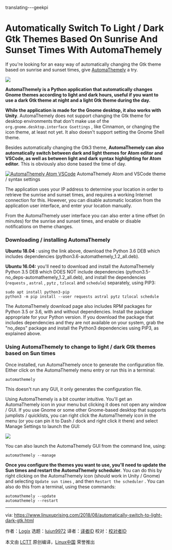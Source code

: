 translating---geekpi

Automatically Switch To Light / Dark Gtk Themes Based On Sunrise And Sunset Times With AutomaThemely
======
If you're looking for an easy way of automatically changing the Gtk theme based on sunrise and sunset times, give [AutomaThemely][3] a try.

![](https://4.bp.blogspot.com/-LS0XNNflbp0/W2q8zAwhUdI/AAAAAAAABUY/l8fVbjt-tHExYxPHsyVv74iUhV4O9UXLwCLcBGAs/s640/automathemely-settings.png)

**AutomaThemely is a Python application that automatically changes Gnome themes according to light and dark hours, useful if you want to use a dark Gtk theme at night and a light Gtk theme during the day.**

**While the application is made for the Gnome desktop, it also works with Unity**. AutomaThemely does not support changing the Gtk theme for desktop environments that don't make use of the `org.gnome.desktop.interface Gsettings` , like Cinnamon, or changing the icon theme, at least not yet. It also doesn't support setting the Gnome Shell theme.

Besides automatically changing the Gtk3 theme, **AutomaThemely can also automatically switch between dark and light themes for Atom editor and VSCode, as well as between light and dark syntax highlighting for Atom editor.** This is obviously also done based the time of day.

[![AutomaThemely Atom VSCode][1]][2] 
AutomaThemely Atom and VSCode theme / syntax settings

The application uses your IP address to determine your location in order to retrieve the sunrise and sunset times, and requires a working Internet connection for this. However, you can disable automatic location from the application user interface, and enter your location manually.

From the AutomaThemely user interface you can also enter a time offset (in minutes) for the sunrise and sunset times, and enable or disable notifications on theme changes.

### Downloading / installing AutomaThemely

**Ubuntu 18.04** : using the link above, download the Python 3.6 DEB which includes dependencies (python3.6-automathemely_1.2_all.deb).

**Ubuntu 16.04:** you'll need to download and install the AutomaThemely Python 3.5 DEB which DOES NOT include dependencies (python3.5-no_deps-automathemely_1.2_all.deb), and install the dependencies (`requests` , `astral` , `pytz` , `tzlocal` and `schedule`) separately, using PIP3:
```
sudo apt install python3-pip
python3 -m pip install --user requests astral pytz tzlocal schedule

```

The AutomaThemely download page also includes RPM packages for Python 3.5 or 3.6, with and without dependencies. Install the package appropriate for your Python version. If you download the package that includes dependencies and they are not available on your system, grab the "no_deps" package and install the Python3 dependencies using PIP3, as explained above.

### Using AutomaThemely to change to light / dark Gtk themes based on Sun times

Once installed, run AutomaThemely once to generate the configuration file. Either click on the AutomaThemely menu entry or run this in a terminal:
```
automathemely

```

This doesn't run any GUI, it only generates the configuration file.

Using AutomaThemely is a bit counter intuitive. You'll get an AutomaThemely icon in your menu but clicking it does not open any window / GUI. If you use Gnome or some other Gnome-based desktop that supports jumplists / quicklists, you can right click the AutomaThemely icon in the menu (or you can pin it to Dash / dock and right click it there) and select Manage Settings to launch the GUI:

![](https://2.bp.blogspot.com/-7YWj07q0-M0/W2rACrCyO_I/AAAAAAAABUs/iaN_LEyRSG8YGM0NB6Aw9PLKmRU4NxzMACLcBGAs/s320/automathemely-jumplists.png)

You can also launch the AutomaThemely GUI from the command line, using:
```
automathemely --manage

```

**Once you configure the themes you want to use, you'll need to update the Sun times and restart the AutomaThemely scheduler**. You can do this by right clicking on the AutomaThemely icon (should work in Unity / Gnome) and selecting `Update sun times` , and then `Restart the scheduler` . You can also do this from a terminal, using these commands:
```
automathemely --update
automathemely --restart

```


--------------------------------------------------------------------------------

via: https://www.linuxuprising.com/2018/08/automatically-switch-to-light-dark-gtk.html

作者：[Logix][a]
选题：[lujun9972](https://github.com/lujun9972)
译者：[译者ID](https://github.com/译者ID)
校对：[校对者ID](https://github.com/校对者ID)

本文由 [LCTT](https://github.com/LCTT/TranslateProject) 原创编译，[Linux中国](https://linux.cn/) 荣誉推出

[a]:https://plus.google.com/118280394805678839070
[1]:https://4.bp.blogspot.com/-K2-1K_MIWv0/W2q9GEWYA6I/AAAAAAAABUg/-z_gTMSHlxgN-ZXDvUGIeTQ8I72WrRq0ACLcBGAs/s640/automathemely-settings_2.png (AutomaThemely Atom VSCode)
[2]:https://4.bp.blogspot.com/-K2-1K_MIWv0/W2q9GEWYA6I/AAAAAAAABUg/-z_gTMSHlxgN-ZXDvUGIeTQ8I72WrRq0ACLcBGAs/s1600/automathemely-settings_2.png
[3]:https://github.com/C2N14/AutomaThemely
